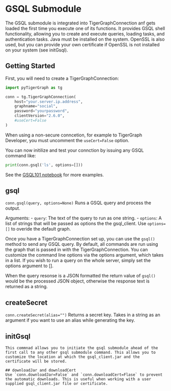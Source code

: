 # GSQL Submodule
The GSQL submodule is integrated into TigerGraphConnection anf gets loaded the first time you execute one of its functions. It provides GSQL shell functionality, allowing you to create and execute queries, loading tasks, and authentication tasks. Java must be installed on the system. OpenSSL is also used, but you can provide your own certificate if OpenSSL is not installed on your system (see initGsql).

## Getting Started
First, you will need to create a TigerGraphConnection:
```python
import pyTigerGraph as tg 

conn = tg.TigerGraphConnection(
    host="your.server.ip.address", 
    graphname="social", 
    password="yourpassword", 
    clientVersion="2.6.0",
    #useCert=False
)
```

When using a non-secure conncetion, for example to TigerGraph Developer, you must uncomment the `useCert=False` option.

You can now initilize and test your connction by issuing any GSQL command like:
```python
print(conn.gsql('ls', options=[]))
```

See the [GSQL101 notebook](https://github.com/pyTigerGraph/pyTigerGraph/blob/master/examples/GSQL101%20-%20PyTigerGraph.ipynb) for more examples.

## gsql
```conn.gsql(query, options=None)```
Runs a GSQL query and process the output.

Arguments:
    - `query`:      The text of the query to run as one string. 
    - `options`:    A list of strings that will be passed as options the the gsql_client. Use 
                    `options=[]` to overide the default graph.

Once you have a TigerGraphConnection set up, you can use the `gsql()` method to send any GSQL query. By default, all commands are run using the graph that is passed in with the TigerGraphConnection. You can customize the command line options via the options argument, which takes in a list. If you wish to run a query on the whole server, simply set the options argument to [].

When the query resonse is a JSON formatted the return value of `gsql()` would be the processed JSON object, otherwise the response text is returned as a string.

## createSecret
```conn.createSecret(alias="")```
Returns a secret key. Takes in a string as an argument if you want to use an alias while generating the key.

## initGsql
```conn.initGsql(jarLocation="~/.gsql", certLocation="~/.gsql/my-cert.txt")
This commnad allows you to initiate the gsql submodule ahead of the first call to any other gsql submodule command. This allows you to customize the location at which the gsql_client.jar and the certificate will be stored.

## downloadJar and downloadCert
Use `conn.downloadJar=False` and `conn.downloadCert=Flase` to prevent the automatic downloads. This is useful when working with a user supplied gsql_client.jar file or certificate. 